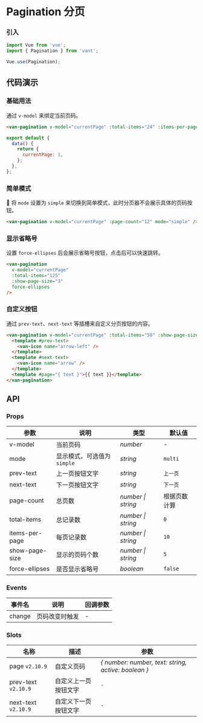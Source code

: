 # Pagination 分页

### 引入

```js
import Vue from 'vue';
import { Pagination } from 'vant';

Vue.use(Pagination);
```

## 代码演示

### 基础用法

通过 `v-model` 来绑定当前页码。

```html
<van-pagination v-model="currentPage" :total-items="24" :items-per-page="5" />
```

```js
export default {
  data() {
    return {
      currentPage: 1,
    };
  },
};
```

### 简单模式

 将 `mode` 设置为 `simple` 来切换到简单模式，此时分页器不会展示具体的页码按钮。

```html
<van-pagination v-model="currentPage" :page-count="12" mode="simple" />
```

### 显示省略号

设置 `force-ellipses` 后会展示省略号按钮，点击后可以快速跳转。

```html
<van-pagination
  v-model="currentPage"
  :total-items="125"
  :show-page-size="3"
  force-ellipses
/>
```

### 自定义按钮

通过 `prev-text`、`next-text` 等插槽来自定义分页按钮的内容。

```html
<van-pagination v-model="currentPage" :total-items="50" :show-page-size="5">
  <template #prev-text>
    <van-icon name="arrow-left" />
  </template>
  <template #next-text>
    <van-icon name="arrow" />
  </template>
  <template #page="{ text }">{{ text }}</template>
</van-pagination>
```

## API

### Props

| 参数 | 说明 | 类型 | 默认值 |
| --- | --- | --- | --- |
| v-model | 当前页码 | _number_ | - |
| mode | 显示模式，可选值为 `simple` | _string_ | `multi` |
| prev-text | 上一页按钮文字 | _string_ | `上一页` |
| next-text | 下一页按钮文字 | _string_ | `下一页` |
| page-count | 总页数 | _number \| string_ | 根据页数计算 |
| total-items | 总记录数 | _number \| string_ | `0` |
| items-per-page | 每页记录数 | _number \| string_ | `10` |
| show-page-size | 显示的页码个数 | _number \| string_ | `5` |
| force-ellipses | 是否显示省略号 | _boolean_ | `false` |

### Events

| 事件名 | 说明           | 回调参数 |
| ------ | -------------- | -------- |
| change | 页码改变时触发 | -        |

### Slots

| 名称 | 描述 | 参数 |
| --- | --- | --- |
| page `v2.10.9` | 自定义页码 | _{ number: number, text: string, active: boolean }_ |
| prev-text `v2.10.9` | 自定义上一页按钮文字 | `-` |
| next-text `v2.10.9` | 自定义下一页按钮文字 | `-` |
